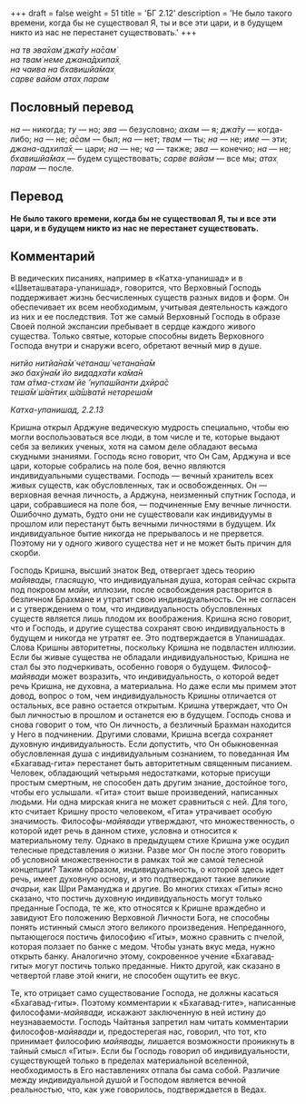+++
draft = false
weight = 51
title = 'БГ 2.12'
description = 'Не было такого времени, когда бы не существовал Я, ты и все эти цари, и в будущем никто из нас не перестанет существовать.'
+++

_на тв эва̄хам̇ джа̄ту на̄сам̇  
на твам̇ неме джана̄дхипа̄х̣  
на чаива на бхавишйа̄мах̣  
сарве вайам атах̣ парам_

## Пословный перевод

_на_ — никогда; _ту_ — но; _эва_ — безусловно; _ахам_ — я; _джа̄ту_ — когда-либо; _на_ — не; _а̄сам_ — был; _на_ — нет; _твам_ — ты; _на_ — не; _име_ — эти; _джана_\-_адхипа̄х̣_ — цари; _на_ — не; _ча_ — также; _эва_ — конечно; _на_ — не; _бхавишйа̄мах̣_ — будем существовать; _сарве_ _вайам_ — все мы; _атах̣_ _парам_ — после.

## Перевод

**Не было такого времени, когда бы не существовал Я, ты и все эти цари, и в будущем никто из нас не перестанет существовать.**

## Комментарий

В ведических писаниях, например в «Катха-упанишад» и в «Шветашватара-упанишад», говорится, что Верховный Господь поддерживает жизнь бесчисленных существ разных видов и форм. Он обеспечивает их всем необходимым, учитывая деятельность каждого из них и ее последствия. Тот же самый Верховный Господь в образе Своей полной экспансии пребывает в сердце каждого живого существа. Только святые, которые способны видеть Верховного Господа внутри и снаружи всего, обретают вечный мир в душе.

_нитйо нитйа̄на̄м̇ четанаш́ четана̄на̄м  
эко бахӯна̄м̇ йо видадха̄ти ка̄ма̄н  
там а̄тма-стхам̇ йе ’нупаш́йанти дхӣра̄с  
теша̄м̇ ш́а̄нтих̣ ш́а̄ш́ватӣ нетареша̄м_

_Катха-упанишад, 2.2.13_

Кришна открыл Арджуне ведическую мудрость специально, чтобы ею могли воспользоваться все люди, в том числе и те, которые выдают себя за великих ученых, хотя на самом деле обладают весьма скудными знаниями. Господь ясно говорит, что Он Сам, Арджуна и все цари, которые собрались на поле боя, вечно являются индивидуальными существами. Господь — вечный хранитель всех живых существ, как обусловленных, так и освобожденных. Он — верховная вечная личность, а Арджуна, неизменный спутник Господа, и цари, собравшиеся на поле боя, — подчиненные Ему вечные личности. Ошибочно думать, будто они не существовали как индивидуумы в прошлом или перестанут быть вечными личностями в будущем. Их индивидуальное бытие никогда не прерывалось и не прервется. Поэтому ни у одного живого существа нет и не может быть причин для скорби.

Господь Кришна, высший знаток Вед, отвергает здесь теорию _майявады,_ гласящую, что индивидуальная душа, которая сейчас скрыта под покровом _майи,_ иллюзии, после освобождения растворится в безличном Брахмане и утратит свою индивидуальность. Он не согласен и с утверждением о том, что индивидуальность обусловленных существ является лишь плодом их воображения. Кришна ясно говорит, что и Господь, и другие существа сохранят свою индивидуальность в будущем и никогда не утратят ее. Это подтверждается в Упанишадах. Слова Кришны авторитетны, поскольку Кришна не подвластен иллюзии. Если бы живые существа не обладали индивидуальностью, Кришна не стал бы это подчеркивать, особенно говоря о будущем. Философ-_майявади_ может возразить, что индивидуальность, о которой ведет речь Кришна, не духовна, а материальна. Но даже если мы примем этот довод, вопрос о том, чем индивидуальность Кришны отличается от остальных, все равно остается открытым. Кришна утверждает, что Он был личностью в прошлом и останется ею в будущем. Господь снова и снова говорит о том, что Он личность, а безличный Брахман находится у Него в подчинении. Другими словами, Кришна всегда сохраняет духовную индивидуальность. Если допустить, что Он обыкновенная обусловленная душа с индивидуальным сознанием, то поведанная Им «Бхагавад-гита» перестанет быть авторитетным священным писанием. Человек, обладающий четырьмя недостатками, которые присущи простым смертным, не способен дать другим знание, достойное того, чтобы его услышали. «Гита» стоит выше произведений, написанных людьми. Ни одна мирская книга не может сравниться с ней. Для того, кто считает Кришну просто человеком, «Гита» утрачивает особую значимость. Философы-_майявади_ утверждают, что множественность, о которой идет речь в данном стихе, условна и относится к материальному телу. Однако в предыдущем стихе Кришна уже осудил телесные представления о жизни. Разве мог Он после этого говорить об условной множественности в рамках той же самой телесной концепции? Таким образом, индивидуальность, о которой здесь идет речь, имеет духовную основу, и это подтверждают такие великие _ачарьи,_ как Шри Рамануджа и другие. Во многих стихах «Гиты» ясно сказано, что постичь духовную индивидуальность могут только преданные Господа, те же, кто относятся к Кришне враждебно и завидуют Его положению Верховной Личности Бога, не способны понять истинный смысл этого великого произведения. Непреданного, пытающегося постичь философию «Гиты», можно сравнить с пчелой, которая ползает по банке с медом. Чтобы узнать вкус меда, нужно открыть банку. Аналогично этому, сокровенное учение «Бхагавад- гиты» могут постичь только преданные. Никто другой, как сказано в четвертой главе этой книги, не способен ощутить ее вкус.  
  
Те, кто отрицает само существование Господа, не должны касаться «Бхагавад-гиты». Поэтому комментарии к «Бхагавад-гите», написанные философами-_майявади,_ искажают заключенную в ней истину до неузнаваемости. Господь Чайтанья запретил нам читать комментарии философов-_майявади_ и, предостерегая нас, говорил, что тот, кто принимает философию _майявады,_ лишается возможности проникнуть в тайный смысл «Гиты». Если бы Господь говорил об индивидуальности, существующей только в пределах материальной вселенной, необходимость в Его наставлениях отпала бы сама собой. Различие между индивидуальной душой и Господом является вечной реальностью, что, как уже говорилось, подтверждается в Ведах.
